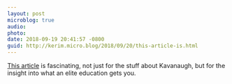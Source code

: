 ```yaml
---
layout: post
microblog: true
audio: 
photo: 
date: 2018-09-19 20:41:57 -0800
guid: http://kerim.micro.blog/2018/09/20/this-article-is.html
---
```

[This article](https://www.huffingtonpost.com/entry/yale-student-brett-kavanaugh-clerkship-look_us_5ba2f051e4b0181540d9e2bb) is fascinating, not just for the stuff about Kavanaugh, but for the insight into what an elite education gets you.
